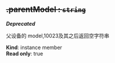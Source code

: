 <a name="module_miot/Device--module.exports..IDevice+parentModel"></a>

## ~~.parentModel : <code>string</code>~~
***Deprecated***

父设备的 model,10023及其之后返回空字符串

**Kind**: instance member  
**Read only**: true  
